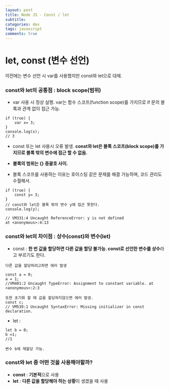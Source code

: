 ```yaml
---  
layout: post
title: Node JS - Const / let
subtitle:
categories: dev
tags: javascript
comments: true  
--- 
```


# let, const (변수 선언)
이전에는 변수 선언 시 var를 사용했지만 const와 let으로 대체.

### const와 let의 공통점 : block scope(범위)

- var 사용 시 정상 실행. var는 함수 스코프(function scope)를 가지므로 if 문의 블록과 관계 없이 접근 가능.

~~~
if (true) {
    var x= 3;
}
console.log(x);
// 3
~~~

- const 또는 let 사용시 오류 발생. **const와 let은 블록 스코프(block scope)를 가지므로 블록 밖의 변수에 접근 할 수 없음.**

- **블록의 범위는 {} 중괄호 사이.**

- 블록 스코프를 사용하는 이유는 호이스팅 같은 문제를 해결 가능하며, 코드 관리도 수월해서.

~~~
if (true) {
    const y= 3;
}
// const와 let은 블록 밖의 변수 y에 접근 못한다.
console.log(y);

// VM331:4 Uncaught ReferenceError: y is not defined
at <anonymous>:4:13
~~~

### const와 let의 차이점 : 상수(const)와 변수(let)

- const : **한 번 값을 할당하면 다른 값을 할당 불가능. const로 선언한 변수를 상수**라고 부르기도 한다.

~~~
다른 값을 할당하려고하면 에러 발생

const a = 0;
a = 1;
//VM401:2 Uncaught TypeError: Assignment to constant variable. at <anonymous>:2:3
~~~

~~~
또한 초기화 할 때 값을 할당하지않으면 에러 발생.
const c;
// VM539:1 Uncaught SyntaxError: Missing initializer in const declaration.
~~~

- let :

~~~
let b = 0;
b =1;
//1

변수 b에 재할당 가능.
~~~

### const와 let 중 어떤 것을 사용해야할까?

- **const** : **기본적**으로 사용
- **let** : **다른 값을 할당해야 하는 상황**이 생겼을 때 사용
